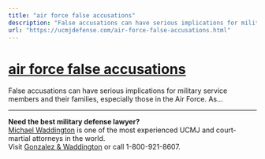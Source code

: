```yaml
---
title: "air force false accusations"
description: "False accusations can have serious implications for military service members and their families, especially those in the Air Force. As..."
url: "https://ucmjdefense.com/air-force-false-accusations.html"
---
```


# [air force false accusations](https://ucmjdefense.com/air-force-false-accusations.html)

False accusations can have serious implications for military service members and their families, especially those in the Air Force. As...

---

**Need the best military defense lawyer?**  
[Michael Waddington](https://ucmjdefense.com/attorneys/michael-stewart-waddington-partner.html) is one of the most experienced UCMJ and court-martial attorneys in the world.  
Visit [Gonzalez & Waddington](https://ucmjdefense.com) or call 1-800-921-8607.

